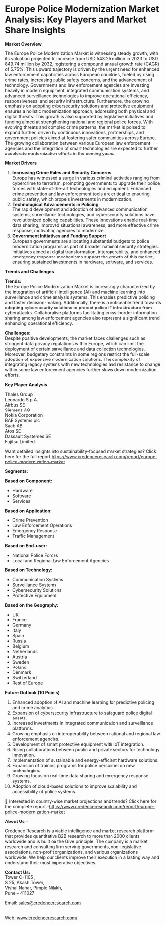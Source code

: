 # Europe Police Modernization Market Analysis: Key Players and Market Share Insights


<p><strong>Market Overview</strong></p>
<p>The Europe Police Modernization Market is witnessing steady growth, with its valuation projected to increase from USD 543.25 million in 2023 to USD 849.74 million by 2032, registering a compound annual growth rate (CAGR) of 5.75%. This upward trajectory is driven by the urgent need for enhanced law enforcement capabilities across European countries, fueled by rising crime rates, increasing public safety concerns, and the advancement of technology. Governments and law enforcement agencies are investing heavily in modern equipment, integrated communication systems, and advanced surveillance technologies to improve operational efficiency, responsiveness, and security infrastructure. Furthermore, the growing emphasis on adopting cybersecurity solutions and protective equipment ensures a holistic modernization approach, addressing both physical and digital threats. This growth is also supported by legislative initiatives and funding aimed at strengthening national and regional police forces. With evolving threats and complex crime patterns, the market is poised to expand further, driven by continuous innovations, partnerships, and government policies aimed at fostering safer communities across Europe. The growing collaboration between various European law enforcement agencies and the integration of smart technologies are expected to further accelerate modernization efforts in the coming years.</p>
<p><strong>Market Drivers</strong></p>
<ol>
<li><strong> Increasing Crime Rates and Security Concerns</strong><br /> Europe has witnessed a surge in various criminal activities ranging from cybercrime to terrorism, prompting governments to upgrade their police forces with state-of-the-art technologies and equipment. Enhanced crime prevention and law enforcement tools are critical to ensuring public safety, which propels investments in modernization.</li>
<li><strong> Technological Advancements in Policing</strong><br /> The rapid development and adoption of advanced communication systems, surveillance technologies, and cybersecurity solutions have revolutionized policing capabilities. These innovations enable real-time data sharing, improved situational awareness, and more effective crime response, motivating agencies to modernize.</li>
<li><strong> Government Initiatives and Funding Support</strong><br /> European governments are allocating substantial budgets to police modernization programs as part of broader national security strategies. Initiatives aimed at digital transformation, interoperability, and enhanced emergency response mechanisms support the growth of this market, ensuring sustained investments in hardware, software, and services.</li>
</ol>
<p><strong>Trends and Challenges</strong></p>
<p><strong>Trends:</strong><br /> The Europe Police Modernization Market is increasingly characterized by the integration of artificial intelligence (AI) and machine learning into surveillance and crime analysis systems. This enables predictive policing and faster decision-making. Additionally, there is a noticeable trend towards adopting cybersecurity solutions to protect police IT infrastructure from cyberattacks. Collaborative platforms facilitating cross-border information sharing among law enforcement agencies also represent a significant trend enhancing operational efficiency.</p>
<p><strong>Challenges:</strong><br /> Despite positive developments, the market faces challenges such as stringent data privacy regulations within Europe, which can limit the deployment of certain surveillance and data collection technologies. Moreover, budgetary constraints in some regions restrict the full-scale adoption of expensive modernization solutions. The complexity of integrating legacy systems with new technologies and resistance to change within some law enforcement agencies further slows down modernization efforts.</p>
<p><strong>Key Player Analysis</strong></p>
<p>Thales Group<br /> Leonardo S.p.A.<br /> Airbus SE<br /> Siemens AG<br /> Nokia Corporation<br /> BAE Systems plc<br /> Saab AB<br /> Atos SE<br /> Dassault Syst&egrave;mes SE<br /> Fujitsu Limited</p>
<p>Want detailed insights into sustainability-focused market strategies? Click here for the full report.<a href="https://www.credenceresearch.com/report/europe-police-modernization-market">https://www.credenceresearch.com/report/europe-police-modernization-market</a></p>
<p><strong>Segments:</strong></p>
<p><strong>Based on Component:</strong></p>
<ul>
<li>Hardware</li>
<li>Software</li>
<li>Services</li>
</ul>
<p><strong>Based on Application:</strong></p>
<ul>
<li>Crime Prevention</li>
<li>Law Enforcement Operations</li>
<li>Emergency Response</li>
<li>Traffic Management</li>
</ul>
<p><strong>Based on End-user:</strong></p>
<ul>
<li>National Police Forces</li>
<li>Local and Regional Law Enforcement Agencies</li>
</ul>
<p><strong>Based on Technology:</strong></p>
<ul>
<li>Communication Systems</li>
<li>Surveillance Systems</li>
<li>Cybersecurity Solutions</li>
<li>Protective Equipment</li>
</ul>
<p><strong>Based on the Geography:</strong></p>
<ul>
<li>UK</li>
<li>France</li>
<li>Germany</li>
<li>Italy</li>
<li>Spain</li>
<li>Russia</li>
<li>Belgium</li>
<li>Netherlands</li>
<li>Austria</li>
<li>Sweden</li>
<li>Poland</li>
<li>Denmark</li>
<li>Switzerland</li>
<li>Rest of Europe</li>
</ul>
<p><strong>Future Outlook (10 Points)</strong></p>
<ol>
<li>Enhanced adoption of AI and machine learning for predictive policing and crime analytics.</li>
<li>Expansion of cybersecurity infrastructure to safeguard police digital assets.</li>
<li>Increased investments in integrated communication and surveillance platforms.</li>
<li>Growing emphasis on interoperability between national and regional law enforcement agencies.</li>
<li>Development of smart protective equipment with IoT integration.</li>
<li>Rising collaborations between public and private sectors for technology innovation.</li>
<li>Implementation of sustainable and energy-efficient hardware solutions.</li>
<li>Expansion of training programs for police personnel on new technologies.</li>
<li>Growing focus on real-time data sharing and emergency response systems.</li>
<li>Adoption of cloud-based solutions to improve scalability and accessibility of police systems.</li>
</ol>
<p>📌 Interested in country-wise market projections and trends? Click here for the complete report.-<a href="https://www.credenceresearch.com/report/europe-police-modernization-market">https://www.credenceresearch.com/report/europe-police-modernization-market</a></p>
<p><strong>About Us &ndash;</strong></p>
<p>Credence Research is a viable intelligence and market research platform that provides quantitative B2B research to more than 2000 clients worldwide and is built on the Give principle. The company is a market research and consulting firm serving governments, non-legislative associations, non-profit organizations, and various organizations worldwide. We help our clients improve their execution in a lasting way and understand their most imperative objectives.</p>
<p><strong>Contact Us:</strong><br /> Tower C-1105 ,<br /> S 25, Akash Tower,<br /> Vishal Nahar, Pimple Nilakh,<br /> Pune &ndash; 411027</p>
<p>Email: <a href="mailto:sales@credenceresearch.com">sales@credenceresearch.com</a></p>
<p><br /> Web: <a href="http://www.credenceresearch.com/">www.credenceresearch.com/</a></p>
